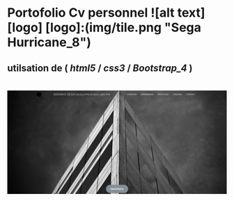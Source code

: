 # Portofolio Cv personnel ![alt text][logo]  [logo]:(img/tile.png "Sega Hurricane_8")
## utilsation de ( *html5* / *css3* / *Bootstrap_4* ) 
#
#
#
![images](img/portofolio.png)
